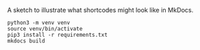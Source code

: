 A sketch to illustrate what shortcodes might look like in MkDocs.

    python3 -m venv venv
    source venv/bin/activate
    pip3 install -r requirements.txt
    mkdocs build
